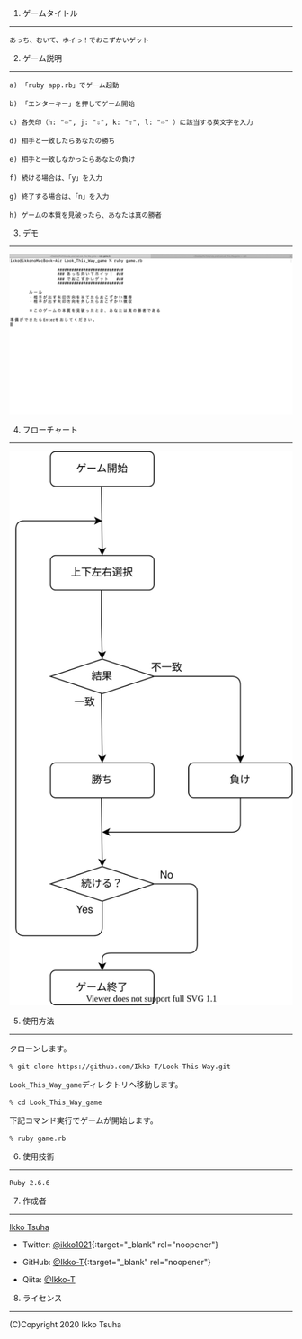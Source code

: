 1. ゲームタイトル
***
    あっち、むいて、ホイっ！でおこずかいゲット

2. ゲーム説明
***
    a) 「ruby app.rb」でゲーム起動

    b) 「エンターキー」を押してゲーム開始

    c) 各矢印（h: "⇦", j: "⇩", k: "⇧", l: "⇨" ）に該当する英文字を入力

    d) 相手と一致したらあなたの勝ち

    e) 相手と一致しなかったらあなたの負け

    f) 続ける場合は、「y」を入力

    g) 終了する場合は、「n」を入力

    h) ゲームの本質を見破ったら、あなたは真の勝者

3. デモ
***
  ![Screenshot](DEMO.gif)

4. フローチャート
***
  ![Screenshot](flow_chart.svg)

5. 使用方法
***
クローンします。
```
% git clone https://github.com/Ikko-T/Look-This-Way.git
```
`Look_This_Way_game`ディレクトリへ移動します。
```
% cd Look_This_Way_game
```
下記コマンド実行でゲームが開始します。

```
% ruby game.rb
```

6. 使用技術
***
    Ruby 2.6.6

7. 作成者
***
[Ikko Tsuha](https://github.com/Ikko-T)

- Twitter: [@ikko1021](https://twitter.com/ikko1021){:target="_blank" rel="noopener"}

- GitHub: [@Ikko-T](https://github.com/Ikko-T){:target="_blank" rel="noopener"}

- Qiita: <a href="https://qiita.com/Ikko-T" rel="nofollow">@Ikko-T</a>

8. ライセンス
***
(C)Copyright 2020 Ikko Tsuha
<!--
〜〜〜〜〜〜〜〜〜〜〜〜〜〜〜〜〜〜〜〜〜〜〜〜〜〜〜〜〜〜〜〜〜〜〜〜〜〜〜

1. The title of this play

       Look This Way

2. Instructions

    a) Start off with "ruby app.rb" in terminal and hit "Enter".

    b) Select an alphabetical letter from 'h', 'j', 'k', or 'l' provided that represents an arrow respectively.

    c) You win if your selection matches the other; otherwise, you lose.

    d) Select 'y' if you would like to continue; otherwise, this play comes to an end.

3. Ruby version

    2.6.3p62
-->

